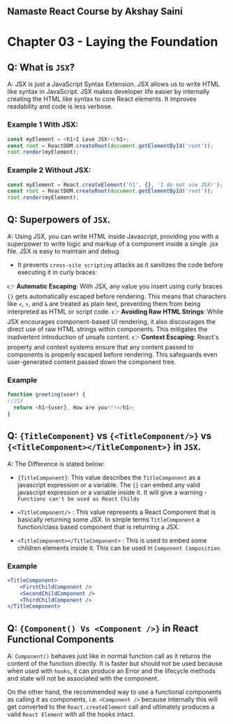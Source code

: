 ## Namaste React Course by Akshay Saini
# Chapter 03 - Laying the Foundation

## Q: What is `JSX`?
A: JSX is just a JavaScript Syntax Extension.
JSX allows us to write HTML like syntax in JavaScript. 
JSX makes developer life easier by internally creating the HTML like syntax to core React elements.
It improves readability and code is less verbose.

### Example 1 With JSX:
```js
const myElement = <h1>I Love JSX!</h1>;
const root = ReactDOM.createRoot(document.getElementById('root'));
root.render(myElement);
```
### Example 2 Without JSX:
```js
const myElement = React.createElement('h1', {}, 'I do not use JSX!');
const root = ReactDOM.createRoot(document.getElementById('root'));
root.render(myElement);
```


## Q: Superpowers of `JSX`.
A: Using JSX, you can write HTML inside Javascript, providing you with a superpower to write logic and markup of a component inside a single .jsx file. JSX is easy to maintain and debug.

- It prevents `cross-site scripting` attacks as it sanitizes the code before executing it in curly braces:

👉 __Automatic Escaping__: With JSX, any value you insert using curly braces `{}` gets automatically escaped before rendering. This means that characters like `<`, `>`, and `&` are treated as plain text, preventing them from being interpreted as HTML or script code.
👉 __Avoiding Raw HTML Strings__: While JSX encourages component-based UI rendering, it also discourages the direct use of raw HTML strings within components. This mitigates the inadvertent introduction of unsafe content.
👉 __Context Escaping__: React's property and context systems ensure that any content passed to components is properly escaped before rendering. This safeguards even user-generated content passed down the component tree.

### Example
```js
function greeting(user) {
//JSX
  return <h1>{user}, How are you!!!</h1>;
}
```


## Q: `{TitleComponent}` vs `{<TitleComponent/>}` vs `{<TitleComponent></TitleComponent>}` in `JSX`.
A: The Difference is stated below:

- `{TitleComponent}`: This value describes the `TitleComponent` as a javascript expression or a variable. 
The `{}` can embed any valid javascript expression or a variable inside it. It will give a warning - `Functions can't be used as React Childs`

- `<TitleComponent/>` : This value represents a React Component that is basically returning some JSX. In simple terms `TitleComponent` a function/class based component that is returning a JSX.

- `<TitleComponent></TitleComponent>` :  This is used to embed some children elements inside it. This can be used in `Component Composition`.

### Example
```jsx
<TitleComponent>
    <FirstChildComponent />
    <SecondChildComponent />
    <ThirdChildComponent />
</TitleComponent>
```


## Q: `{Component() Vs <Component />}` in React Functional Components
A: `Component()` behaves just like in normal function call as it returns the content of the function directly. It is faster but should not be used because when used with `hooks`, it can produce an Error and the lifecycle methods and state will not be associated with the component.

On the other hand, the recommended way to use a functional components as calling it as components, i.e. `<Component />` because internally this will get converted to the `React.createElement` call and ultimately produces a valid `React Element` with all the hooks intact.